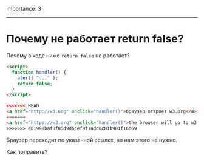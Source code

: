 importance: 3

---

# Почему не работает return false?

Почему в коде ниже `return false` не работает?

```html autorun run
<script>
  function handler() {
    alert( "..." );
    return false;
  }
</script>

<<<<<<< HEAD
<a href="http://w3.org" onclick="handler()">браузер откроет w3.org</a>
=======
<a href="https://w3.org" onclick="handler()">the browser will go to w3.org</a>
>>>>>>> e01998baf8f85d9d6cef9f1add6c81b901f16d69
```

Браузер переходит по указанной ссылке, но нам этого не нужно.

Как поправить?
